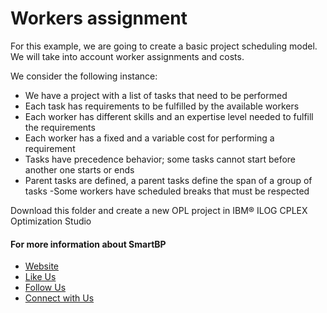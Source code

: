 # Workers assignment

For this example, we are going to create a basic project scheduling model. We will take into account worker assignments and costs.

We consider the following instance:
- We have a project with a list of tasks that need to be performed 
- Each task has requirements to be fulfilled by the available workers
- Each worker has different skills and an expertise level needed to fulfill the requirements
- Each worker has a fixed and a variable cost for performing a requirement
- Tasks have precedence behavior; some tasks cannot start before another one starts or ends
- Parent tasks are defined, a parent tasks define the span of a group of tasks
-Some workers have scheduled breaks that must be respected

Download this folder and create a new OPL project in IBM® ILOG CPLEX Optimization Studio

#### For more information about SmartBP
- [Website](http://www.smart-bp.com)
- [Like Us](https://www.facebook.com/Smartbp-122794631689852/?ref=bookmarks)
- [Follow Us](https://twitter.com/Smart_BP) 
- [Connect with Us](https://www.linkedin.com/company/smartbp/?viewAsMember=true)
